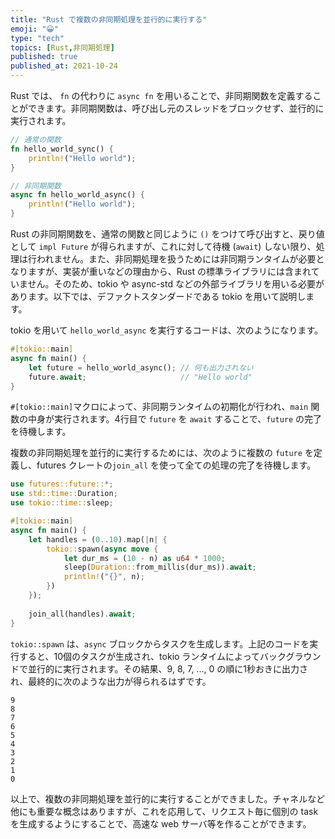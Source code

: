 ```yaml
---
title: "Rust で複数の非同期処理を並行的に実行する"
emoji: "😀"
type: "tech"
topics: [Rust,非同期処理]
published: true
published_at: 2021-10-24
---
```

Rust では、 `fn` の代わりに `async fn` を用いることで、非同期関数を定義することができます。非同期関数は、呼び出し元のスレッドをブロックせず、並行的に実行されます。

```rust
// 通常の関数
fn hello_world_sync() {
	println!("Hello world");
}

// 非同期関数
async fn hello_world_async() {
	println!("Hello world");
}
```

Rust の非同期関数を、通常の関数と同じように `()` をつけて呼び出すと、戻り値として `impl Future` が得られますが、これに対して待機 (`await`) しない限り、処理は行われません。また、非同期処理を扱うためには非同期ランタイムが必要となりますが、実装が重いなどの理由から、Rust の標準ライブラリには含まれていません。そのため、tokio や async-std などの外部ライブラリを用いる必要があります。以下では、デファクトスタンダードである tokio を用いて説明します。

tokio を用いて `hello_world_async` を実行するコードは、次のようになります。

```Rust
#[tokio::main]
async fn main() {
	let future = hello_world_async(); // 何も出力されない
    future.await; 					  // "Hello world"
}
```

`#[tokio::main]`マクロによって、非同期ランタイムの初期化が行われ、`main` 関数の中身が実行されます。4行目で `future` を `await` することで、`future` の完了を待機します。

複数の非同期処理を並行的に実行するためには、次のように複数の `future` を定義し、futures クレートの`join_all` を使って全ての処理の完了を待機します。

```rust
use futures::future::*;
use std::time::Duration;
use tokio::time::sleep;

#[tokio::main]
async fn main() {
	let handles = (0..10).map(|n| {
        tokio::spawn(async move {
            let dur_ms = (10 - n) as u64 * 1000;
            sleep(Duration::from_millis(dur_ms)).await;
            println!("{}", n);
        })
    });
    
    join_all(handles).await;
}
```

`tokio::spawn` は、`async` ブロックからタスクを生成します。上記のコードを実行すると、10個のタスクが生成され、tokio ランタイムによってバックグラウンドで並行的に実行されます。その結果、9, 8, 7, ..., 0 の順に1秒おきに出力され、最終的に次のような出力が得られるはずです。

```shell
9
8
7
6
5
4
3
2
1
0
```

以上で、複数の非同期処理を並行的に実行することができました。チャネルなど他にも重要な概念はありますが、これを応用して、リクエスト毎に個別の task を生成するようにすることで、高速な web サーバ等を作ることができます。

